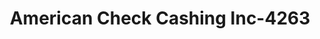 ---
f_zip-code: 2301
f_state-code: MA
title: American Check Cashing Inc-4263
f_phone: 508-584-8350
f_city-only: Brockton
f_address: 500 Main Street Brockton
f_location-unique-id: '4263'
slug: american-check-cashing-inc-4263
updated-on: '2024-05-30T13:46:58.046Z'
created-on: '2024-05-30T13:36:59.803Z'
published-on: '2024-05-30T13:54:32.469Z'
f_city-state: cms/city/brockton-ma.md
f_company: cms/company/american-check-cashing-inc.md
f_state: cms/state/massachusetts.md
layout: '[payday-loan].html'
tags: payday-loan
---